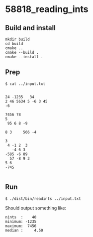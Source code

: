 # 58818_reading_ints

## Build and install

```shell
mkdir build
cd build
cmake ..
cmake --build .
cmake --install .
```

## Prep

```shell
$ cat ../input.txt

  
24 -1235   34 
2 46 5634 5 -6 3 45
-6 

7456 78
5
 95 6 8 -9 

8 3     566 -4
 
3
 4 -1 2  3
   -4 6 3 
-585 -6 89
  57 -8 9 3
5 6 
-745


```

## Run

```shell
$ ./dist/bin/readints ../input.txt
```

Should output something like:

```text
nints  :    40
minimum: -1235
maximum:  7456
median :     4.50
```

